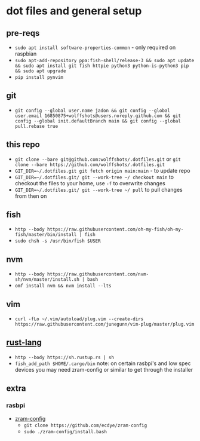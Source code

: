 # dot files and general setup

## pre-reqs
- `sudo apt install software-properties-common` - only required on raspbian
- `sudo apt-add-repository ppa:fish-shell/release-3 && sudo apt update && sudo apt install git fish httpie python3 python-is-python3 pip && sudo apt upgrade`
- `pip install pynvim`

## git
- `git config --global user.name jadon && git config --global user.email 16850875+wolffshots@users.noreply.github.com && git config --global init.defaultBranch main && git config --global pull.rebase true`

## this repo
- `git clone --bare git@github.com:wolffshots/.dotfiles.git` or `git clone --bare https://github.com/wolffshots/.dotfiles.git`
- `GIT_DIR=~/.dotfiles.git git fetch origin main:main` - to update repo
- `GIT_DIR=~/.dotfiles.git/ git --work-tree ~/ checkout main` to checkout the files to your home, use `-f` to overwrite changes
- `GIT_DIR=~/.dotfiles.git/ git --work-tree ~/ pull` to pull changes from then on

## fish
- `http --body https://raw.githubusercontent.com/oh-my-fish/oh-my-fish/master/bin/install | fish`
- `sudo chsh -s /usr/bin/fish $USER`

## nvm
- `http --body https://raw.githubusercontent.com/nvm-sh/nvm/master/install.sh | bash`
- `omf install nvm && nvm install --lts`

## vim
- `curl -fLo ~/.vim/autoload/plug.vim --create-dirs https://raw.githubusercontent.com/junegunn/vim-plug/master/plug.vim`

## [rust-lang](https://www.rust-lang.org/learn/get-started)
- `http --body https://sh.rustup.rs | sh`
- `fish_add_path $HOME/.cargo/bin`
note: on certain rasbpi's and low spec devices you may need zram-config or similar to get through the installer

## extra
### rasbpi
- [zram-config](https://github.com/ecdye/zram-config) 
    - `git clone https://github.com/ecdye/zram-config`
    - `sudo ./zram-config/install.bash` 

